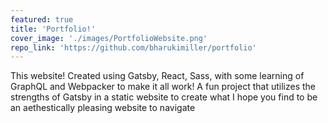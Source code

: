 ```yaml
---
featured: true
title: 'Portfolio!'
cover_image: './images/PortfolioWebsite.png'
repo_link: 'https://github.com/bharukimiller/portfolio'
---
```


This website! Created using Gatsby, React, Sass, with some learning of GraphQL and Webpacker to make it all work! A fun project that utilizes the strengths of Gatsby in a static website to create what I hope you find to be an aethestically pleasing website to navigate
